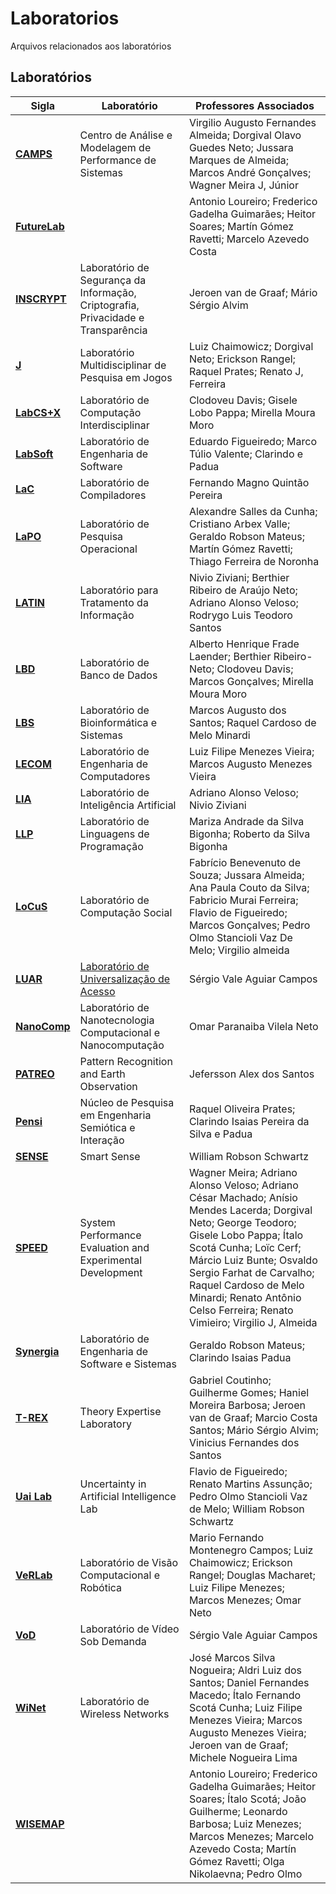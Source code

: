 # Laboratorios

Arquivos relacionados aos laboratórios

## Laboratórios

| **Sigla**                      | **Laboratório**                                                                   | **Professores Associados**                                                                                                                                                                                                                                                                                                   |
| ------------------------------ | --------------------------------------------------------------------------------- | ---------------------------------------------------------------------------------------------------------------------------------------------------------------------------------------------------------------------------------------------------------------------------------------------------------------------------- |
| [**CAMPS**][Lab_CAMPS]         | Centro de Análise e Modelagem de Performance de Sistemas                          | Virgilio Augusto Fernandes Almeida; Dorgival Olavo Guedes Neto; Jussara Marques de Almeida; Marcos André Gonçalves; Wagner Meira J, Júnior                                                                                                                                                                                   |
| [**FutureLab**][Lab_FutureLab] |                                                                                   | Antonio Loureiro; Frederico Gadelha Guimarães; Heitor Soares; Martín Gómez Ravetti; Marcelo Azevedo Costa                                                                                                                                                                                                                    |
| [**INSCRYPT**][Lab_INSCRYPT]   | Laboratório de Segurança da Informação, Criptografia, Privacidade e Transparência | Jeroen van de Graaf; Mário Sérgio Alvim                                                                                                                                                                                                                                                                                      |
| [**J**][Lab_J]                 | Laboratório Multidisciplinar de Pesquisa em Jogos                                 | Luiz Chaimowicz; Dorgival Neto; Erickson Rangel; Raquel Prates; Renato J, Ferreira                                                                                                                                                                                                                                           |
| [**LabCS+X**][Lab_LabCS+X]     | Laboratório de Computação Interdisciplinar                                        | Clodoveu Davis; Gisele Lobo Pappa; Mirella Moura Moro                                                                                                                                                                                                                                                                        |
| [**LabSoft**][Lab_LabSoft]     | Laboratório de Engenharia de Software                                             | Eduardo Figueiredo; Marco Túlio Valente; Clarindo e Padua                                                                                                                                                                                                                                                                    |
| [**LaC**][Lab_LaC]             | Laboratório de Compiladores                                                       | Fernando Magno Quintão Pereira                                                                                                                                                                                                                                                                                               |
| [**LaPO**][Lab_LaPO]           | Laboratório de Pesquisa Operacional                                               | Alexandre Salles da Cunha; Cristiano Arbex Valle; Geraldo Robson Mateus; Martín Gómez Ravetti; Thiago Ferreira de Noronha                                                                                                                                                                                                    |
| [**LATIN**][Lab_LATIN]         | Laboratório para Tratamento da Informação                                         | Nivio Ziviani; Berthier Ribeiro de Araújo Neto; Adriano Alonso Veloso; Rodrygo Luis Teodoro Santos                                                                                                                                                                                                                           |
| [**LBD**][Lab_LBD]             | Laboratório de Banco de Dados                                                     | Alberto Henrique Frade Laender; Berthier Ribeiro-Neto; Clodoveu Davis; Marcos Gonçalves; Mirella Moura Moro                                                                                                                                                                                                                  |
| [**LBS**][Lab_LBS]             | Laboratório de Bioinformática e Sistemas                                          | Marcos Augusto dos Santos; Raquel Cardoso de Melo Minardi                                                                                                                                                                                                                                                                    |
| [**LECOM**][Lab_LECOM]         | Laboratório de Engenharia de Computadores                                         | Luiz Filipe Menezes Vieira; Marcos Augusto Menezes Vieira                                                                                                                                                                                                                                                                    |
| [**LIA**][Lab_LIA]             | Laboratório de Inteligência Artificial                                            | Adriano Alonso Veloso; Nivio Ziviani                                                                                                                                                                                                                                                                                         |
| [**LLP**][Lab_LLP]             | Laboratório de Linguagens de Programação                                          | Mariza Andrade da Silva Bigonha; Roberto da Silva Bigonha                                                                                                                                                                                                                                                                    |
| [**LoCuS**][Lab_LoCuS]         | Laboratório de Computação Social                                                  | Fabrício Benevenuto de Souza; Jussara Almeida; Ana Paula Couto da Silva; Fabricio Murai Ferreira; Flavio de Figueiredo; Marcos Gonçalves; Pedro Olmo Stancioli Vaz De Melo; Virgilio almeida                                                                                                                                 |
| [**LUAR**][Lab_LUAR]           | [Laboratório de Universalização de Acesso][Lab_LUAR_2]                            | Sérgio Vale Aguiar Campos                                                                                                                                                                                                                                                                                                    |
| [**NanoComp**][Lab_NanoComp]   | Laboratório de Nanotecnologia Computacional e Nanocomputação                      | Omar Paranaiba Vilela Neto                                                                                                                                                                                                                                                                                                   |
| [**PATREO**][Lab_PATREO]       | Pattern Recognition and Earth Observation                                         | Jefersson Alex dos Santos                                                                                                                                                                                                                                                                                                    |
| [**Pensi**][Lab_Pensi]         | Núcleo de Pesquisa em Engenharia Semiótica e Interação                            | Raquel Oliveira Prates; Clarindo Isaias Pereira da Silva e Padua                                                                                                                                                                                                                                                             |
| [**SENSE**][Lab_SENSE]         | Smart Sense                                                                       | William Robson Schwartz                                                                                                                                                                                                                                                                                                      |
| [**SPEED**][Lab_SPEED]         | System Performance Evaluation and Experimental Development                        | Wagner Meira; Adriano Alonso Veloso; Adriano César Machado; Anísio Mendes Lacerda; Dorgival Neto; George Teodoro; Gisele Lobo Pappa; Ítalo Scotá Cunha; Loïc Cerf; Márcio Luiz Bunte; Osvaldo Sergio Farhat de Carvalho; Raquel Cardoso de Melo Minardi; Renato Antônio Celso Ferreira; Renato Vimieiro; Virgilio J, Almeida |
| [**Synergia**][Lab_Synergia]   | Laboratório de Engenharia de Software e Sistemas                                  | Geraldo Robson Mateus; Clarindo Isaias Padua                                                                                                                                                                                                                                                                                 |
| [**T-REX**][Lab_T-REX]         | Theory Expertise Laboratory                                                       | Gabriel Coutinho; Guilherme Gomes; Haniel Moreira Barbosa; Jeroen van de Graaf; Marcio Costa Santos; Mário Sérgio Alvim; Vinicius Fernandes dos Santos                                                                                                                                                                       |
| [**Uai Lab**][Lab_Uai_Lab]     | Uncertainty in Artificial Intelligence Lab                                        | Flavio de Figueiredo; Renato Martins Assunção; Pedro Olmo Stancioli Vaz de Melo; William Robson Schwartz                                                                                                                                                                                                                     |
| [**VeRLab**][Lab_VeRLab]       | Laboratório de Visão Computacional e Robótica                                     | Mario Fernando Montenegro Campos; Luiz Chaimowicz; Erickson Rangel; Douglas Macharet; Luiz Filipe Menezes; Marcos Menezes; Omar Neto                                                                                                                                                                                         |
| [**VoD**][Lab_VoD]             | Laboratório de Vídeo Sob Demanda                                                  | Sérgio Vale Aguiar Campos                                                                                                                                                                                                                                                                                                    |
| [**WiNet**][Lab_WiNet]         | Laboratório de Wireless Networks                                                  | José Marcos Silva Nogueira; Aldri Luiz dos Santos; Daniel Fernandes Macedo; Ítalo Fernando Scotá Cunha; Luiz Filipe Menezes Vieira; Marcos Augusto Menezes Vieira; Jeroen van de Graaf; Michele Nogueira Lima                                                                                                                |
| [**WISEMAP**][Lab_WISEMAP]     |                                                                                   | Antonio Loureiro; Frederico Gadelha Guimarães; Heitor Soares; Ítalo Scotá; João Guilherme; Leonardo Barbosa; Luiz Menezes; Marcos Menezes; Marcelo Azevedo Costa; Martín Gómez Ravetti; Olga Nikolaevna; Pedro Olmo                                                                                                          |

<!-- Links -->

[Lab_CAMPS]: https://dcc.ufmg.br/centro-de-analise-e-modelagem-de-performance-de-sistemas/
[Lab_FutureLab]: https://dcc.ufmg.br/futurelab/
[Lab_INSCRYPT]: https://dcc.ufmg.br/laboratorio-de-seguranca-da-informacao-criptografia-privacidade-e-transparencia/
[Lab_J]: https://dcc.ufmg.br/laboratorio-multidisciplinar-de-pesquisa-em-jogos/
[Lab_LabCS+X]: https://dcc.ufmg.br/laboratorio-de-computacao-interdisciplinar/
[Lab_LabSoft]: https://dcc.ufmg.br/laboratorio-de-engenharia-de-software/
[Lab_LaC]: https://dcc.ufmg.br/compiladores/
[Lab_LaPO]: https://dcc.ufmg.br/laboratorio-de-pesquisa-operacional/
[Lab_LATIN]: https://dcc.ufmg.br/latin/
[Lab_LBD]: https://dcc.ufmg.br/laboratorio-de-banco-de-dados/
[Lab_LBS]: https://dcc.ufmg.br/laboratorio-de-bioinformatica-e-sistemas/
[Lab_LECOM]: https://dcc.ufmg.br/laboratorio-de-engenharia-de-computadores/
[Lab_LIA]: https://dcc.ufmg.br/laboratorio-de-inteligencia-artificial/
[Lab_LLP]: https://dcc.ufmg.br/laboratorio-de-linguagens-de-programacao/
[Lab_LoCuS]: https://dcc.ufmg.br/laboratorio-de-computacao-social/
[Lab_LUAR]: https://dcc.ufmg.br/laboratorio-de-universalizacao-de-acesso/
[Lab_LUAR_2]: https://luar.dcc.ufmg.br/
[Lab_NanoComp]: https://dcc.ufmg.br/laboratorio-de-nanotecnologia-computacional-e-nanocomputacao/
[Lab_PATREO]: https://dcc.ufmg.br/pattern-recognition-and-earth-observation/
[Lab_Pensi]: https://dcc.ufmg.br/pensi/
[Lab_SENSE]: https://dcc.ufmg.br/smart-sense/
[Lab_SPEED]: https://dcc.ufmg.br/speed/
[Lab_Synergia]: https://dcc.ufmg.br/laboratorio-de-engenharia-de-software-e-sistemas/
[Lab_T-REX]: https://dcc.ufmg.br/theory-expertise-laboratory/
[Lab_Uai_Lab]: https://dcc.ufmg.br/uncertainty-in-artificial-intelligence-lab/
[Lab_VeRLab]: https://dcc.ufmg.br/laboratorio-de-visao-computacional-e-robotica/
[Lab_VoD]: https://dcc.ufmg.br/laboratorio-de-video-sob-demanda/
[Lab_WiNet]: https://dcc.ufmg.br/laboratorio-wireless-networks/
[Lab_WISEMAP]: https://dcc.ufmg.br/wisemap/
